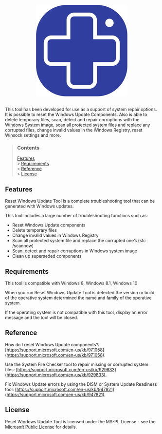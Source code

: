 <div align="center">
	<a href="https://wureset.com/">
		<img src="https://github.com/ManuelGil/Reset-Windows-Update-Tool/blob/master/docs/images/wureset.png?raw=true" alt="Logo" height="300" width="300">
	</a>
</div>
<br />

This tool has been developed for use as a support of system repair options.
It is possible to reset the Windows Update Components. Also is able to delete
temporary files, scan, detect and repair corruptions with the Windows System
image, scan all protected system files and replace any corrupted files, change
invalid values in the Windows Registry, reset Winsock settings and more.

> ### Contents
>
> [Features](#features) <br /> > [Requirements](#requirements) <br /> > [Reference](#reference) <br /> > [License](#license)

## Features

Reset Windows Update Tool is a complete troubleshooting tool that can be
generated with Windows updates.

This tool includes a large number of troubleshooting functions such as:

-   Reset Windows Update components
-   Delete temporary files
-   Change invalid values in Windows Registry
-   Scan all protected system file and replace the corrupted one’s (sfc /scannow)
-   Scan, detect and repair corruptions in Windows system image
-   Clean up superseded components

## Requirements

This tool is compatible with Windows 8, Windows 8.1, Windows 10

When you run Reset Windows Update Tool is detected the version or build of the
operative system determined the name and family of the operative system.

If the operating system is not compatible with this tool, display an error
message and the tool will be closed.

## Reference

How do I reset Windows Update components?:
[https://support.microsoft.com/en-us/kb/971058](https://support.microsoft.com/en-us/kb/971058).

Use the System File Checker tool to repair missing or corrupted system files:
[https://support.microsoft.com/en-us/kb/929833](https://support.microsoft.com/en-us/kb/929833).

Fix Windows Update errors by using the DISM or System Update Readiness tool:
[https://support.microsoft.com/en-us/kb/947821](https://support.microsoft.com/en-us/kb/947821).

## License

Reset Windows Update Tool is licensed under the MS-PL License - see the
[Microsoft Public License](https://opensource.org/licenses/MS-PL) for details.
